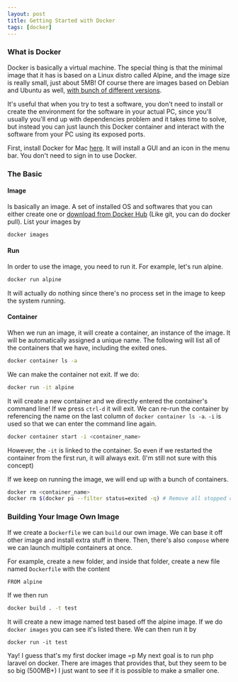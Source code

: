 ```yaml
---
layout: post
title: Getting Started with Docker
tags: [docker]
---
```


### What is Docker

Docker is basically a virtual machine. The special thing is that the minimal image that it has is based on a Linux distro called Alpine, and the image size is really small, just about 5MB! Of course there are images based on Debian and Ubuntu as well, [with bunch of different versions](https://hub.docker.com/_/debian?tab=tags&page=1&ordering=last_updated).

It's useful that when you try to test a software, you don't need to install or create the environment for the software in your actual PC, since you'll usually you'll end up with dependencies problem and it takes time to solve, but instead you can just launch this Docker container and interact with the software from your PC using its exposed ports.

First, install Docker for Mac [here](https://docs.docker.com/desktop/mac/install/). It will install a GUI and an icon in the menu bar. You don't need to sign in to use Docker.

### The Basic

#### Image

Is basically an image. A set of installed OS and softwares that you can either create one or [download from Docker Hub](https://hub.docker.com/search?type=image) (Like git, you can do docker pull). List your images by 

```bash
docker images 
```

#### Run

In order to use the image, you need to run it. For example, let's run alpine.

```bash
docker run alpine
```

It will actually do nothing since there's no process set in the image to keep the system running.

#### Container

When we run an image, it will create a container, an instance of the image. It will be automatically assigned a unique name. The following will list all of the containers that we have, including the exited ones.

```bash
docker container ls -a
```

We can make the container not exit. If we do:

```bash
docker run -it alpine
```

It will create a new container and we directly entered the container's command line! If we press `ctrl-d` it will exit. We can re-run the container by referencing the name on the last column of `docker container ls -a`. `-i` is used so that we can enter the command line again.

```bash
docker container start -i <container_name>
```

However, the `-it` is linked to the container. So even if we restarted the container from the first run, it will always exit. (I'm still not sure with this concept)

If we keep on running the image, we will end up with a bunch of containers. 

```bash
docker rm <container_name>
docker rm $(docker ps --filter status=exited -q) # Remove all stopped containers
```

### Building Your Image Own Image

If we create a `Dockerfile` we can `build` our own image. We can base it off other image and install extra stuff in there. Then, there's also `compose` where we can launch multiple containers at once.

For example, create a new folder, and inside that folder, create a new file named `Dockerfile` with the content

```
FROM alpine
```

If we then run

```bash
docker build . -t test
```

It will create a new image named test based off the alpine image. If we do `docker images` you can see it's listed there. We can then run it by

```
docker run -it test
```

Yay! I guess that's my first docker image =p My next goal is to run php laravel on docker. There are images that provides that, but they seem to be so big (500MB+) I just want to see if it is possible to make a smaller one.
